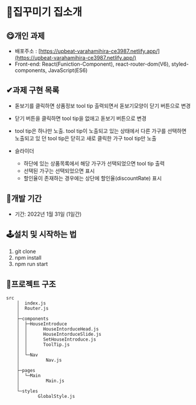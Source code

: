 # **🛒집꾸미기 집소개**

## 😋개인 과제

-   배포주소 : [https://upbeat-varahamihira-ce3987.netlify.app/](https://upbeat-varahamihira-ce3987.netlify.app/)
-   Front-end: React(Funiction-Component), react-router-dom(V6), styled-components, JavaScript(ES6)

## **✔과제 구현 목록**

-   돋보기를 클릭하면 상품정보 tool tip 출력되면서 돋보기모양이 닫기 버튼으로 변경

-   닫기 버튼을 클릭하면 tool tip을 없애고 돋보기 버튼으로 변경

-   tool tip은 하나만 노출. tool tip이 노출되고 있는 상태에서 다른 가구를 선택하면 노출되고 있 던 tool tip은 닫히고 새로 클릭한 가구 tool tip만 노출

-   슬라이더

    -   하단에 있는 상품목록에서 해당 가구가 선택되었으면 tool tip 출력
    -   선택된 가구는 선택되었으면 표시
    -   할인율이 존재하는 경우에는 상단에 할인율(discountRate) 표시

## **📆개발 기간**

-   기간: 2022년 1월 31일 (1일간)

## **🕹설치 및 시작하는 법**

1. git clone
2. npm install
3. npm run start

## **📃프로젝트 구조**

```
src
	│  index.js
	│  Router.js
	│
	├─components
	│  ├─HouseIntroduce
	│  │      HouseIntorduceHead.js
	│  │      HouseIntorduceSlide.js
	│  │      SetHouseIntroduce.js
	│  │      ToolTip.js
	│  │
	│  └─Nav
	│          Nav.js
	│
	├─pages
	│  └─Main
	│          Main.js
	│
	└─styles
			GlobalStyle.js
```
